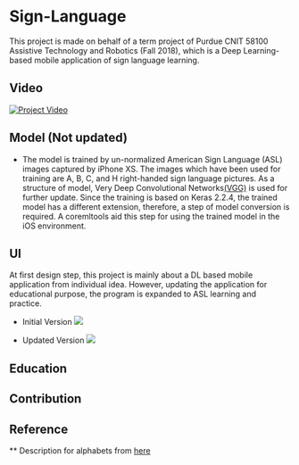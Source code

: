 # Sign-Language

This project is made on behalf of a term project of Purdue CNIT 58100 Assistive Technology and Robotics (Fall 2018), which is a Deep Learning-based mobile application of sign language learning.

## Video
[![Project Video](https://i.ytimg.com/vi/5fNDHihrI6Q/hqdefault.jpg?sqp=-oaymwEZCNACELwBSFXyq4qpAwsIARUAAIhCGAFwAQ==&rs=AOn4CLCDmnM96RQw7-W-SQNWxIVBGeMogQ)](https://www.youtube.com/watch?v=5fNDHihrI6Q)

## Model (Not updated)
* The model is trained by un-normalized American Sign Language (ASL) images captured by iPhone XS. The images which have been used for training are A, B, C, and H right-handed sign language pictures. As a structure of model, Very Deep Convolutional Networks[(VGG)](https://arxiv.org/abs/1409.1556) is used for further update. Since the training is based on Keras 2.2.4, the trained model has a different extension, therefore, a step of model conversion is required. A coremltools aid this step for using the trained model in the iOS environment. 

## UI
At first design step, this project is mainly about a DL based mobile application from individual idea. However, updating the application for educational purpose, the program is expanded to ASL learning and practice. 

* Initial Version
![](https://github.com/chagom/Sign-Language/blob/master/initial_design.png)

* Updated Version
![](https://github.com/chagom/Sign-Language/blob/master/updated_mobile_design.png)

## Education



## Contribution


## Reference
** Description for alphabets from [here](http://www.deafblind.com/asl.html)
